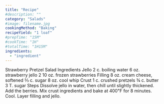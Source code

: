 ```yaml
---
title: "Recipe"
#description: ""
category: "Salads"
#image: filename.jpg
cookingMethod: "Baking"
recipeYield: "1 loaf"
#prepTime: "15M"
#cookTime: "1H"
#totalTime: "1H15M"
ingredients:
  - "ingredient"
---
```


Strawberry Pretzel Salad
Ingredients
Jello
2 c. boiling water
6 oz. strawberry jello
2 10 oz. frozen strawberries
Filling
8 oz. cream cheese, softened
⅔ c. sugar
8 oz. cool whip
Crust
1 c. crushed pretzels
¾ c. butter
3 T. sugar
Steps
Dissolve jello in water, then chill until slightly thickened. Add the berries.
Mix crust ingredients and bake at 400℉ for 8 minutes.
Cool.
Layer filling and jello.

